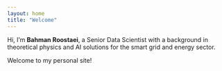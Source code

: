 ```yaml
---
layout: home
title: "Welcome"
---
```


Hi, I’m **Bahman Roostaei**, a Senior Data Scientist with a background in theoretical physics and AI solutions for the smart grid and energy sector.

Welcome to my personal site!
